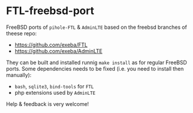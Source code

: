 # FTL-freebsd-port
FreeBSD ports of `pihole-FTL` & `AdminLTE` based on the freebsd branches of theese repo:

 - https://github.com/exeba/FTL
 - https://github.com/exeba/AdminLTE

They can be built and installed runnig `make install` as for regular FreeBSD ports.
Some dependencies needs to be fixed (i.e. you need to install then manually):
 - `bash`, `sqlite3`, `bind-tools` for `FTL`
 - php extensions used by `AdminLTE`

Help & feedback is very welcome!
